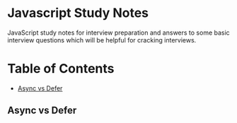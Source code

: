 # Javascript Study Notes

JavaScript study notes for interview preparation and answers to some basic interview questions which will be helpful for cracking interviews.

# Table of Contents
- [Async vs Defer](#-Async-vs-Defer-)


## Async vs Defer

